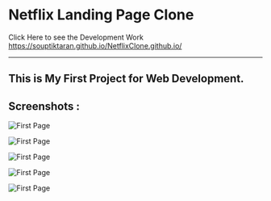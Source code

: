 # Netflix Landing Page Clone

Click Here to see the Development Work 
https://souptiktaran.github.io/NetflixClone.github.io/

---

This is My First Project for Web Development. 
---
## Screenshots :

<img src="README Images/img1.png" alt="First Page"><br>

<img src="README Images/img2.png" alt="First Page"><br>

<img src="README Images/img3.png" alt="First Page"><br>

<img src="README Images/img4.png" alt="First Page"><br>

<img src="README Images/img5.png" alt="First Page">
